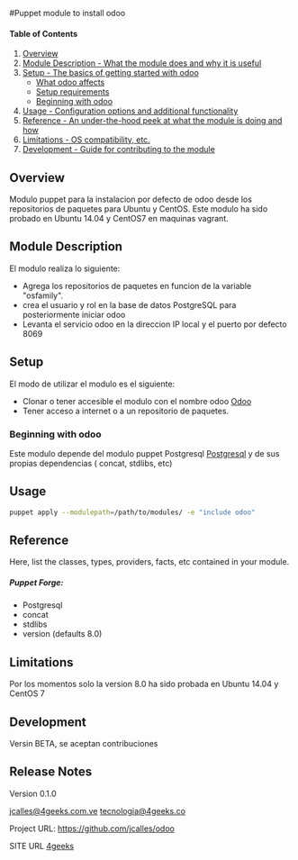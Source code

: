 ﻿#Puppet module to install  odoo

#### Table of Contents

1. [Overview](#overview)
2. [Module Description - What the module does and why it is useful](#module-description)
3. [Setup - The basics of getting started with odoo](#setup)
    * [What odoo affects](#what-odoo-affects)
    * [Setup requirements](#setup-requirements)
    * [Beginning with odoo](#beginning-with-odoo)
4. [Usage - Configuration options and additional functionality](#usage)
5. [Reference - An under-the-hood peek at what the module is doing and how](#reference)
5. [Limitations - OS compatibility, etc.](#limitations)
6. [Development - Guide for contributing to the module](#development)

## Overview

Modulo puppet para la instalacion por defecto de odoo desde los repositorios de paquetes para Ubuntu y CentOS. Este modulo ha sido probado en Ubuntu 14.04 y CentOS7 en maquinas vagrant.

## Module Description

El modulo realiza lo siguiente: 
* Agrega los repositorios de paquetes en funcion de la variable "osfamily". 
* crea el usuario y rol en la base de datos PostgreSQL para posteriormente iniciar odoo
* Levanta el servicio odoo en la direccion IP local y el puerto por defecto 8069

## Setup
El modo de utilizar el modulo es el siguiente:
* Clonar o tener accesible el modulo con el nombre odoo [Odoo](https://github.com/jcalles/odoo "")
* Tener acceso a internet o a un repositorio de paquetes. 


### Beginning with odoo
Este modulo depende del modulo puppet Postgresql [Postgresql](https://forge.puppetlabs.com/puppetlabs/postgresql "") y de sus propias dependencias ( concat, stdlibs, etc)

## Usage

```bash
puppet apply --modulepath=/path/to/modules/ -e "include odoo"
```

## Reference

Here, list the classes, types, providers, facts, etc contained in your module.
##### Puppet Forge:
* Postgresql
* concat
* stdlibs
* version (defaults 8.0)

## Limitations

Por los momentos solo la version 8.0 ha sido probada en Ubuntu 14.04 y CentOS 7 

## Development

Versin BETA, se aceptan contribuciones 

## Release Notes
Version 0.1.0

jcalles@4geeks.com.ve
tecnologia@4geeks.co

Project URL: https://github.com/jcalles/odoo

SITE URL
[4geeks](http://www.4geeks.co/es/ "")

